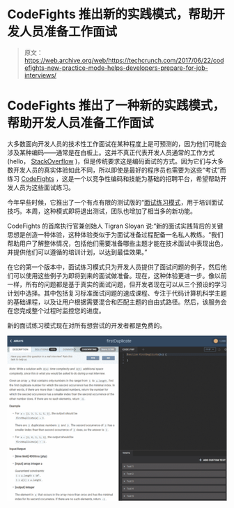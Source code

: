 # CodeFights 推出新的实践模式，帮助开发人员准备工作面试 

> 原文：<https://web.archive.org/web/https://techcrunch.com/2017/06/22/codefights-new-practice-mode-helps-developers-prepare-for-job-interviews/>

# CodeFights 推出了一种新的实践模式，帮助开发人员准备工作面试

大多数面向开发人员的技术性工作面试在某种程度上是可预测的，因为他们可能会涉及某种编码——通常是在白板上。这并不真正代表开发人员通常的工作方式(hello， [StackOverflow](https://web.archive.org/web/20221207011030/https://stackoverflow.com/) )，但是传统要求这是编码面试的方式。因为它们与大多数开发人员的真实体验如此不同，所以即使是最好的程序员也需要为这些“考试”而练习 [CodeFights](https://web.archive.org/web/20221207011030/https://codefights.com/) ，这是一个以竞争性编码和技能为基础的招聘平台，希望帮助开发人员为这些面试练习。

今年早些时候，它推出了一个有点有限的测试版的“[面试练习模式](https://web.archive.org/web/20221207011030/https://codefights.com/interview-practice)，用于培训面试技巧。本周，这种模式即将退出测试，团队也增加了相当多的新功能。

CodeFights 的首席执行官兼创始人 Tigran Sloyan 说:“新的面试实践背后的关键思想是创造一种体验，这种体验类似于为面试准备过程配备一名私人教练。“我们帮助用户了解整体情况，包括他们需要准备哪些主题才能在技术面试中表现出色，并提供他们可以遵循的培训计划，以达到最佳效果。”

在它的第一个版本中，面试练习模式只为开发人员提供了面试问题的例子，然后他们可以使用这些例子为即将到来的面试做准备。现在，这种体验更进一步。像以前一样，所有的问题都是基于真实的面试问题，但开发者现在可以从三个预设的学习计划中选择。其中包括复习标准面试问题的速成课程、专注于代码计算机科学主题的基础课程，以及让用户根据需要混合和匹配主题的自由式路径。然后，该服务会在您完成整个过程时监控您的进度。

新的面试练习模式现在对所有想尝试的开发者都是免费的。

[![](img/6dc179532916180b64bb95924192c2c9.png)](https://web.archive.org/web/20221207011030/https://beta.techcrunch.com/wp-content/uploads/2017/06/2017-06-22_0919.png)